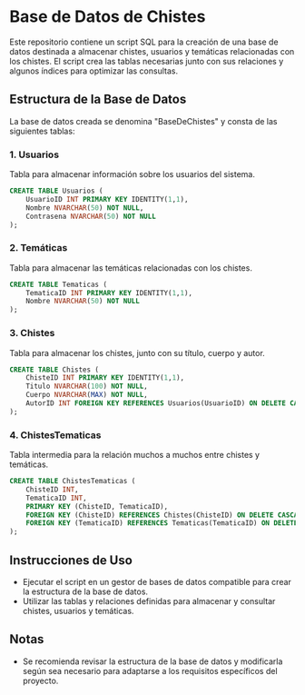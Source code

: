 # Base de Datos de Chistes

Este repositorio contiene un script SQL para la creación de una base de datos destinada a almacenar chistes, usuarios y temáticas relacionadas con los chistes. El script crea las tablas necesarias junto con sus relaciones y algunos índices para optimizar las consultas.

## Estructura de la Base de Datos

La base de datos creada se denomina "BaseDeChistes" y consta de las siguientes tablas:

### 1. Usuarios

Tabla para almacenar información sobre los usuarios del sistema.

```sql
CREATE TABLE Usuarios (
    UsuarioID INT PRIMARY KEY IDENTITY(1,1),
    Nombre NVARCHAR(50) NOT NULL,
    Contrasena NVARCHAR(50) NOT NULL
);
```
### 2. Temáticas

Tabla para almacenar las temáticas relacionadas con los chistes.

```sql
CREATE TABLE Tematicas (
    TematicaID INT PRIMARY KEY IDENTITY(1,1),
    Nombre NVARCHAR(50) NOT NULL
);
```
### 3. Chistes

Tabla para almacenar los chistes, junto con su título, cuerpo y autor.

```sql
CREATE TABLE Chistes (
    ChisteID INT PRIMARY KEY IDENTITY(1,1),
    Titulo NVARCHAR(100) NOT NULL,
    Cuerpo NVARCHAR(MAX) NOT NULL,
    AutorID INT FOREIGN KEY REFERENCES Usuarios(UsuarioID) ON DELETE CASCADE ON UPDATE CASCADE
);
```

### 4. ChistesTematicas

Tabla intermedia para la relación muchos a muchos entre chistes y temáticas.

```sql
CREATE TABLE ChistesTematicas (
    ChisteID INT,
    TematicaID INT,
    PRIMARY KEY (ChisteID, TematicaID),
    FOREIGN KEY (ChisteID) REFERENCES Chistes(ChisteID) ON DELETE CASCADE ON UPDATE CASCADE,
    FOREIGN KEY (TematicaID) REFERENCES Tematicas(TematicaID) ON DELETE CASCADE ON UPDATE CASCADE
);
```

## Instrucciones de Uso
- Ejecutar el script en un gestor de bases de datos compatible para crear la estructura de la base de datos.
- Utilizar las tablas y relaciones definidas para almacenar y consultar chistes, usuarios y temáticas.

## Notas
- Se recomienda revisar la estructura de la base de datos y modificarla según sea necesario para adaptarse a los requisitos específicos del proyecto.
